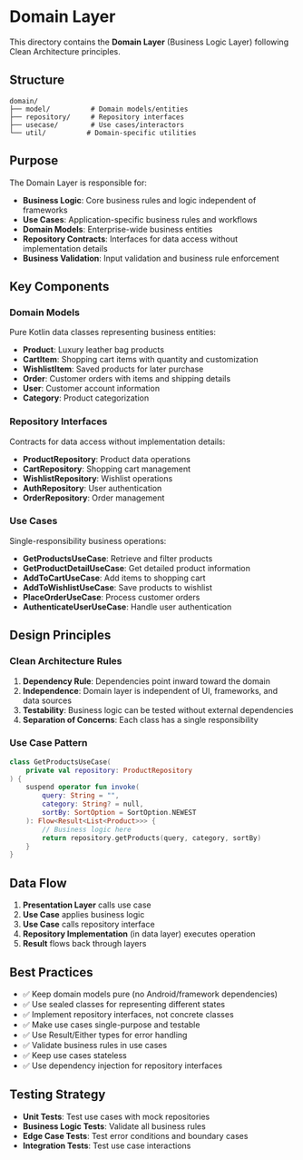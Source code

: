 # Domain Layer

This directory contains the **Domain Layer** (Business Logic Layer) following Clean Architecture principles.

## Structure

```
domain/
├── model/          # Domain models/entities
├── repository/     # Repository interfaces
├── usecase/        # Use cases/interactors
└── util/          # Domain-specific utilities
```

## Purpose

The Domain Layer is responsible for:

- **Business Logic**: Core business rules and logic independent of frameworks
- **Use Cases**: Application-specific business rules and workflows
- **Domain Models**: Enterprise-wide business entities
- **Repository Contracts**: Interfaces for data access without implementation details
- **Business Validation**: Input validation and business rule enforcement

## Key Components

### Domain Models
Pure Kotlin data classes representing business entities:
- **Product**: Luxury leather bag products
- **CartItem**: Shopping cart items with quantity and customization
- **WishlistItem**: Saved products for later purchase
- **Order**: Customer orders with items and shipping details
- **User**: Customer account information
- **Category**: Product categorization

### Repository Interfaces
Contracts for data access without implementation details:
- **ProductRepository**: Product data operations
- **CartRepository**: Shopping cart management
- **WishlistRepository**: Wishlist operations
- **AuthRepository**: User authentication
- **OrderRepository**: Order management

### Use Cases
Single-responsibility business operations:
- **GetProductsUseCase**: Retrieve and filter products
- **GetProductDetailUseCase**: Get detailed product information
- **AddToCartUseCase**: Add items to shopping cart
- **AddToWishlistUseCase**: Save products to wishlist
- **PlaceOrderUseCase**: Process customer orders
- **AuthenticateUserUseCase**: Handle user authentication

## Design Principles

### Clean Architecture Rules
1. **Dependency Rule**: Dependencies point inward toward the domain
2. **Independence**: Domain layer is independent of UI, frameworks, and data sources
3. **Testability**: Business logic can be tested without external dependencies
4. **Separation of Concerns**: Each class has a single responsibility

### Use Case Pattern
```kotlin
class GetProductsUseCase(
    private val repository: ProductRepository
) {
    suspend operator fun invoke(
        query: String = "",
        category: String? = null,
        sortBy: SortOption = SortOption.NEWEST
    ): Flow<Result<List<Product>>> {
        // Business logic here
        return repository.getProducts(query, category, sortBy)
    }
}
```

## Data Flow

1. **Presentation Layer** calls use case
2. **Use Case** applies business logic
3. **Use Case** calls repository interface
4. **Repository Implementation** (in data layer) executes operation
5. **Result** flows back through layers

## Best Practices

- ✅ Keep domain models pure (no Android/framework dependencies)
- ✅ Use sealed classes for representing different states
- ✅ Implement repository interfaces, not concrete classes
- ✅ Make use cases single-purpose and testable
- ✅ Use Result/Either types for error handling
- ✅ Validate business rules in use cases
- ✅ Keep use cases stateless
- ✅ Use dependency injection for repository interfaces

## Testing Strategy

- **Unit Tests**: Test use cases with mock repositories
- **Business Logic Tests**: Validate all business rules
- **Edge Case Tests**: Test error conditions and boundary cases
- **Integration Tests**: Test use case interactions